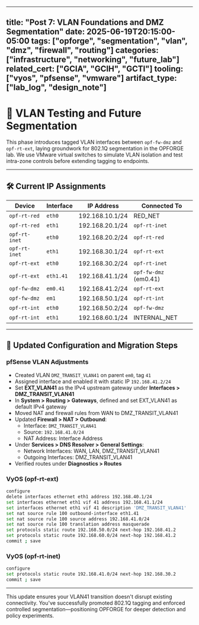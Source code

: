 
---
title: "Post 7: VLAN Foundations and DMZ Segmentation"
date: 2025-06-19T20:15:00-05:00
tags: ["opforge", "segmentation", "vlan", "dmz", "firewall", "routing"]
categories: ["infrastructure", "networking", "future_lab"]
related_cert: ["GCIA", "GCIH", "GCTI"]
tooling: ["vyos", "pfsense", "vmware"]
artifact_type: ["lab_log", "design_note"]
---

# 🧱 VLAN Testing and Future Segmentation

This phase introduces tagged VLAN interfaces between `opf-fw-dmz` and `opf-rt-ext`, laying groundwork for 802.1Q segmentation in the OPFORGE lab. We use VMware virtual switches to simulate VLAN isolation and test intra-zone controls before extending tagging to endpoints.

---

## 🛠️ Current IP Assignments

| Device        | Interface | IP Address      | Connected To          |
| ------------- | --------- | --------------- | --------------------- |
| `opf-rt-red`  | `eth0`    | 192.168.10.1/24 | RED_NET               |
| `opf-rt-red`  | `eth1`    | 192.168.20.1/24 | `opf-rt-inet`         |
| `opf-rt-inet` | `eth0`    | 192.168.20.2/24 | `opf-rt-red`          |
| `opf-rt-inet` | `eth1`    | 192.168.30.1/24 | `opf-rt-ext`          |
| `opf-rt-ext`  | `eth0`    | 192.168.30.2/24 | `opf-rt-inet`         |
| `opf-rt-ext`  | `eth1.41` | 192.168.41.1/24 | `opf-fw-dmz` (em0.41) |
| `opf-fw-dmz`  | `em0.41`  | 192.168.41.2/24 | `opf-rt-ext`          |
| `opf-fw-dmz`  | `em1`     | 192.168.50.1/24 | `opf-rt-int`          |
| `opf-rt-int`  | `eth0`    | 192.168.50.2/24 | `opf-fw-dmz`          |
| `opf-rt-int`  | `eth1`    | 192.168.60.1/24 | INTERNAL_NET          |

---

## 🔧 Updated Configuration and Migration Steps

### pfSense VLAN Adjustments
- Created VLAN `DMZ_TRANSIT_VLAN41` on parent `em0`, tag `41`
- Assigned interface and enabled it with static IP `192.168.41.2/24`
- Set **EXT_VLAN41** as the IPv4 upstream gateway under **Interfaces > DMZ_TRANSIT_VLAN41**
- In **System > Routing > Gateways**, defined and set EXT_VLAN41 as default IPv4 gateway
- Moved NAT and firewall rules from WAN to DMZ_TRANSIT_VLAN41
- Updated **Firewall > NAT > Outbound**:
  - Interface: `DMZ_TRANSIT_VLAN41`
  - Source: `192.168.41.0/24`
  - NAT Address: Interface Address
- Under **Services > DNS Resolver > General Settings**:
  - Network Interfaces: WAN, LAN, DMZ_TRANSIT_VLAN41
  - Outgoing Interfaces: DMZ_TRANSIT_VLAN41
- Verified routes under **Diagnostics > Routes**

### VyOS (opf-rt-ext)
```bash
configure
delete interfaces ethernet eth1 address 192.168.40.1/24
set interfaces ethernet eth1 vif 41 address 192.168.41.1/24
set interfaces ethernet eth1 vif 41 description 'DMZ_TRANSIT_VLAN41'
set nat source rule 100 outbound-interface eth1.41
set nat source rule 100 source address 192.168.41.0/24
set nat source rule 100 translation address masquerade
set protocols static route 192.168.50.0/24 next-hop 192.168.41.2
set protocols static route 192.168.60.0/24 next-hop 192.168.41.2
commit ; save
```

### VyOS (opf-rt-inet)
```bash
configure
set protocols static route 192.168.41.0/24 next-hop 192.168.30.2
commit ; save
```

---

This update ensures your VLAN41 transition doesn't disrupt existing connectivity. You've successfully promoted 802.1Q tagging and enforced controlled segmentation—positioning OPFORGE for deeper detection and policy experiments.
